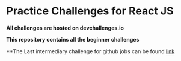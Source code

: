 # Practice Challenges for React JS
  **All challenges are hosted on devchallenges.io**
  
  **This repository contains all the beginner challenges**
  
  **The Last intermediary challenge for github jobs can be found [link](http://example.com "here")

